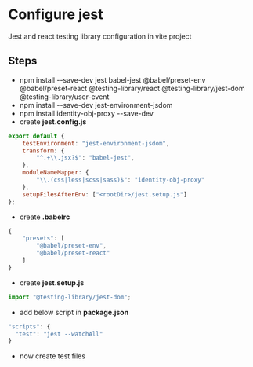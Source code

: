 # Configure jest
Jest and react testing library configuration in vite project

## Steps
- npm install --save-dev jest babel-jest @babel/preset-env @babel/preset-react @testing-library/react @testing-library/jest-dom @testing-library/user-event
- npm install --save-dev jest-environment-jsdom
- npm install identity-obj-proxy --save-dev
- create **jest.config.js**
```js
export default {
    testEnvironment: "jest-environment-jsdom",
    transform: {
        "^.+\\.jsx?$": "babel-jest",
    },
    moduleNameMapper: {
        "\\.(css|less|scss|sass)$": "identity-obj-proxy"
    },
    setupFilesAfterEnv: ["<rootDir>/jest.setup.js"]
};
```
- create **.babelrc**
```js
{
    "presets": [
        "@babel/preset-env",
        "@babel/preset-react"
    ]
}
```
- create **jest.setup.js**
```js
import "@testing-library/jest-dom";
```
- add below script in **package.json**
```js
"scripts": {
  "test": "jest --watchAll"
}
```
- now create test files
